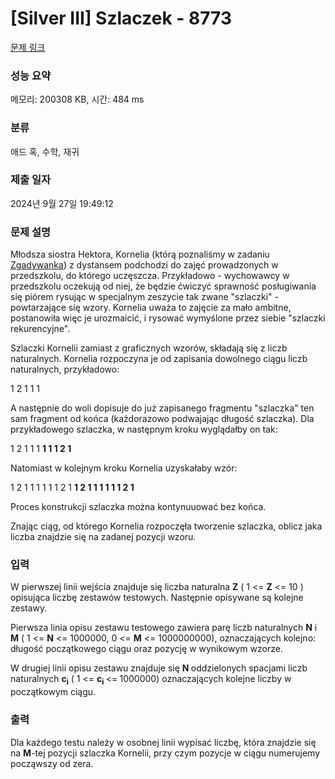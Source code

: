 # [Silver III] Szlaczek - 8773 

[문제 링크](https://www.acmicpc.net/problem/8773) 

### 성능 요약

메모리: 200308 KB, 시간: 484 ms

### 분류

애드 혹, 수학, 재귀

### 제출 일자

2024년 9월 27일 19:49:12

### 문제 설명

<p>Młodsza siostra Hektora, Kornelia (którą poznaliśmy w zadaniu <a href="/problem/8841">Zgadywanka</a>) z dystansem podchodzi do zajęć prowadzonych w przedszkolu, do którego uczęszcza. Przykładowo - wychowawcy w przedszkolu oczekują od niej, że będzie ćwiczyć sprawność posługiwania się piórem rysując w specjalnym zeszycie tak zwane "szlaczki" - powtarzające się wzory. Kornelia uważa to zajęcie za mało ambitne, postanowiła więc je urozmaicić, i rysować wymyślone przez siebie "szlaczki rekurencyjne".</p>

<p>Szlaczki Kornelii zamiast z graficznych wzorów, składają się z liczb naturalnych. Kornelia rozpoczyna je od zapisania dowolnego ciągu liczb naturalnych, przykładowo:</p>

<p>1 2 1 1 1</p>

<p>A następnie do woli dopisuje do już zapisanego fragmentu "szlaczka" ten sam fragment od końca (każdorazowo podwajając długość szlaczka). Dla przykładowego szlaczka, w następnym kroku wyglądałby on tak:</p>

<p>1 2 1 1 1 <strong>1 1 1 2 1</strong></p>

<p>Natomiast w kolejnym kroku Kornelia uzyskałaby wzór:</p>

<p>1 2 1 1 1 1 1 1 2 1 <strong>1 2 1 1 1 1 1 1 2 1</strong></p>

<p>Proces konstrukcji szlaczka można kontynuuować bez końca.</p>

<p>Znając ciąg, od którego Kornelia rozpoczęła tworzenie szlaczka, oblicz jaka liczba znajdzie się na zadanej pozycji wzoru.</p>

### 입력 

 <p>W pierwszej linii wejścia znajduje się liczba naturalna <strong>Z</strong> ( 1 <= <strong>Z</strong> <= 10 ) opisująca liczbę zestawów testowych. Następnie opisywane są kolejne zestawy.</p>

<p>Pierwsza linia opisu zestawu testowego zawiera parę liczb naturalnych <strong>N</strong> i <strong>M</strong> ( 1 <= <strong>N</strong> <= 1000000, 0 <= <strong>M</strong> <= 1000000000), oznaczających kolejno: długość początkowego ciągu oraz pozycję w wynikowym wzorze.</p>

<p>W drugiej linii opisu zestawu znajduje się <strong>N </strong>oddzielonych spacjami liczb naturalnych <strong>c</strong><strong><sub>i</sub></strong> ( 1 <= <strong>c</strong><strong><sub>i</sub> </strong><=<strong> </strong>1000000) oznaczających kolejne liczby w początkowym ciągu.</p>

### 출력 

 <p>Dla każdego testu należy w osobnej linii wypisać liczbę, która znajdzie się na <strong>M</strong>-tej pozycji szlaczka Kornelii, przy czym pozycje w ciągu numerujemy począwszy od zera.</p>

